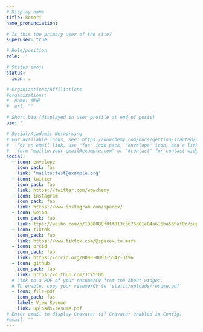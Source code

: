 ```yaml
---
# Display name
title: komori
name_pronunciation: 

# Is this the primary user of the site?
superuser: true

# Role/position
role: ''

# Status emoji
status:
  icon: ☕️

# Organizations/Affiliations
#organizations:
#- name: 腾讯
#  url: ""

# Short bio (displayed in user profile at end of posts)
bio: ''

# Social/Academic Networking
# For available icons, see: https://wowchemy.com/docs/getting-started/page-builder/#icons
#   For an email link, use "fas" icon pack, "envelope" icon, and a link in the
#   form "mailto:your-email@example.com" or "#contact" for contact widget.
social:
  - icon: envelope
    icon_pack: fas
    link: 'mailto:test@example.org'
  - icon: twitter
    icon_pack: fab
    link: https://twitter.com/wowchemy
  - icon: instagram
    icon_pack: fab
    link: https://www.instagram.com/spacex/
  - icon: weibo
    icon_pack: fab
    link: ttps://weibo.com/p/1008088f0ff813c3676d81a04a616ba555af0c/super_index
  - icon: tiktok
    icon_pack: fab
    link: https://www.tiktok.com/@spacex.to.mars
  - icon: orcid
    icon_pack: fab
    link: https://orcid.org/0000-0001-5547-3196
  - icon: github
    icon_pack: fab
    link: https://github.com/JCYYTDD
  # Link to a PDF of your resume/CV from the About widget.
  # To enable, copy your resume/CV to `static/uploads/resume.pdf`
  - icon: file-pdf
    icon_pack: fas
    label: View Resume
    link: uploads/resume.pdf
# Enter email to display Gravatar (if Gravatar enabled in Config)
#email: ""
---
```

